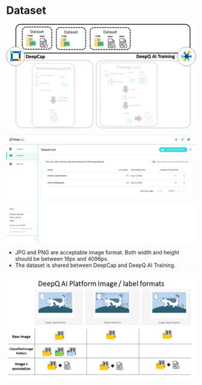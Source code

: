 # Dataset

![](../.gitbook/assets/image%20%28145%29.png)

![Dataset overview](../.gitbook/assets/dataset-overview.png)

* JPG and PNG are acceptable image format. Both width and height should be between 16px and 4096px.
* The dataset is shared between DeepCap and DeepQ AI Training.

![](../.gitbook/assets/cat.jpg)


